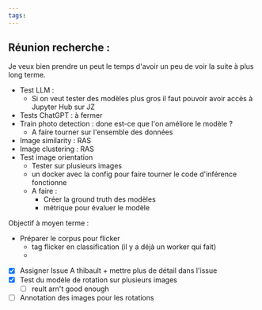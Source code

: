 ```yaml
---
tags:
---
```

## Réunion recherche : 
Je veux bien prendre un peut le temps d'avoir un peu de voir la suite à plus long terme.

- Test LLM :
	- Si on veut tester des modèles plus gros il faut pouvoir avoir accès à Jupyter Hub sur JZ
- Tests ChatGPT : à fermer
- Train photo detection : done est-ce que l'on améliore le modèle ? 
	- A faire tourner sur l'ensemble des données 
- Image similarity : RAS
- Image clustering : RAS
- Test image orientation
	- Tester sur plusieurs images
	- un docker avec la config pour faire tourner le code d'inférence fonctionne
	- A faire : 
		- Créer la ground truth des modèles
		- métrique pour évaluer le modèle 

Objectif à moyen terme : 
 - Préparer le corpus pour flicker
	- tag flicker en classification (il y a déjà un worker qui fait)
	- 

- [x] Assigner Issue A thibault + mettre plus de détail dans l'issue 
- [x] Test du modèle de rotation sur plusieurs images
	- [ ] reult arn't good enough
- [ ] Annotation des images pour les rotations
